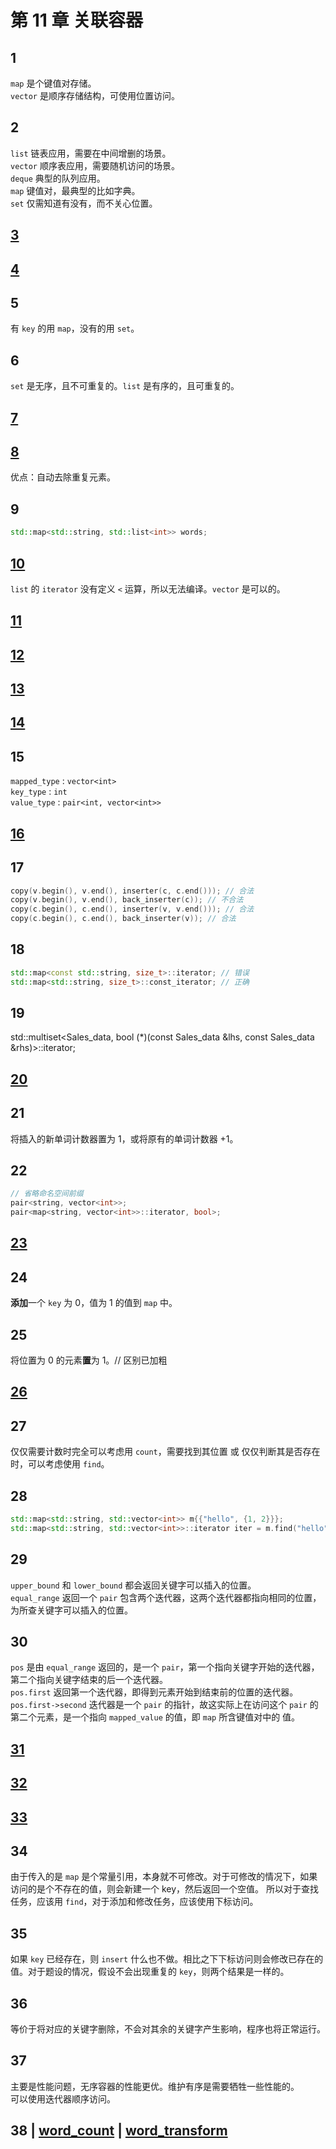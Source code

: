 # 第 11 章 关联容器

## 1

`map` 是个键值对存储。  
`vector` 是顺序存储结构，可使用位置访问。

## 2

`list` 链表应用，需要在中间增删的场景。  
`vector` 顺序表应用，需要随机访问的场景。  
`deque` 典型的队列应用。  
`map` 键值对，最典型的比如字典。  
`set` 仅需知道有没有，而不关心位置。

## [3](3.cpp)

## [4](4.cpp)

## 5

有 `key` 的用 `map`，没有的用 `set`。

## 6

`set` 是无序，且不可重复的。`list` 是有序的，且可重复的。

## [7](7.cpp)

## [8](8.cpp)

优点：自动去除重复元素。

## 9

```c++
std::map<std::string, std::list<int>> words;
```

## [10](10.cpp)

`list` 的 `iterator` 没有定义 `<` 运算，所以无法编译。`vector` 是可以的。

## [11](11.cpp)

## [12](12.cpp)

## [13](13.cpp)

## [14](14.cpp)

## 15

`mapped_type` : `vector<int>`  
`key_type` : `int`  
`value_type` : `pair<int, vector<int>>`

## [16](16.cpp)

## 17

```c++
copy(v.begin(), v.end(), inserter(c, c.end())); // 合法
copy(v.begin(), v.end(), back_inserter(c)); // 不合法
copy(c.begin(), c.end(), inserter(v, v.end())); // 合法
copy(c.begin(), c.end(), back_inserter(v)); // 合法
```

## 18

```c++
std::map<const std::string, size_t>::iterator; // 错误
std::map<std::string, size_t>::const_iterator; // 正确
```

## 19

std::multiset<Sales_data, bool (*)(const Sales_data &lhs, const Sales_data &rhs)>::iterator;

## [20](20.cpp)

## 21

将插入的新单词计数器置为 1，或将原有的单词计数器 +1。

## 22

```c++
// 省略命名空间前缀
pair<string, vector<int>>;
pair<map<string, vector<int>>::iterator, bool>;
```

## [23](23.cpp)

## 24

**添加**一个 `key` 为 0，值为 1 的值到 `map` 中。

## 25

将位置为 0 的元素**置**为 1。// 区别已加粗

## [26](26.cpp)

## 27

仅仅需要计数时完全可以考虑用 `count`，需要找到其位置 或 仅仅判断其是否存在时，可以考虑使用 `find`。

## 28

```c++
std::map<std::string, std::vector<int>> m{{"hello", {1, 2}}};
std::map<std::string, std::vector<int>>::iterator iter = m.find("hello");
```

## 29

`upper_bound` 和 `lower_bound` 都会返回关键字可以插入的位置。    
`equal_range` 返回一个 `pair` 包含两个迭代器，这两个迭代器都指向相同的位置，为所查关键字可以插入的位置。

## 30

`pos` 是由 `equal_range` 返回的，是一个 `pair`，第一个指向关键字开始的迭代器，第二个指向关键字结束的后一个迭代器。    
`pos.first` 返回第一个迭代器，即得到元素开始到结束前的位置的迭代器。    
`pos.first->second` 迭代器是一个 `pair` 的指针，故这实际上在访问这个 `pair` 的第二个元素，是一个指向 `mapped_value` 的值，即 `map` 所含键值对中的 值。

## [31](31.cpp)

## [32](32.cpp)

## [33](33.cpp)

## 34

由于传入的是 `map` 是个常量引用，本身就不可修改。对于可修改的情况下，如果访问的是个不存在的值，则会新建一个 key，然后返回一个空值。
所以对于查找任务，应该用 `find`，对于添加和修改任务，应该使用下标访问。

## 35

如果 `key` 已经存在，则 `insert` 什么也不做。相比之下下标访问则会修改已存在的值。对于题设的情况，假设不会出现重复的 `key`，则两个结果是一样的。

## 36

等价于将对应的关键字删除，不会对其余的关键字产生影响，程序也将正常运行。

## 37

主要是性能问题，无序容器的性能更优。维护有序是需要牺牲一些性能的。  
可以使用迭代器顺序访问。

## 38 | [word_count](38_word_count.cpp) | [word_transform](38_word_transform.cpp)